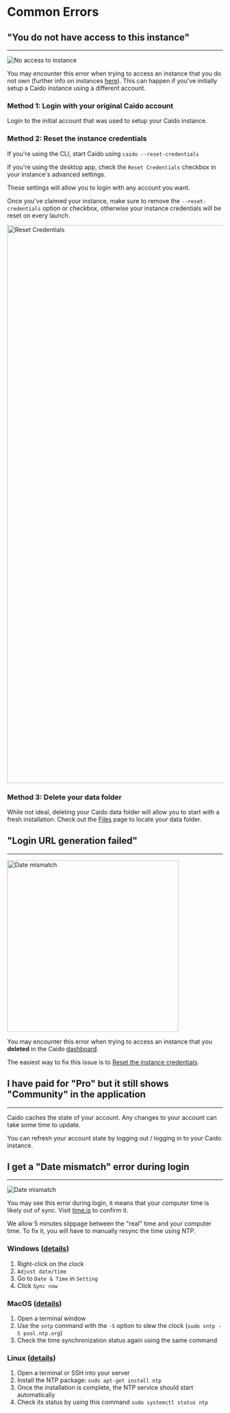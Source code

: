 # Common Errors

## "You do not have access to this instance"

---

<img alt="No access to instance" src="/_images/no_access_instance.png"/>

You may encounter this error when trying to access an instance that you do not own (further info on instances [here](/internals/instances.md)). This can happen if you've initially setup a Caido instance using a different account.

### Method 1: Login with your original Caido account

Login to the initial account that was used to setup your Caido instance.

### Method 2: Reset the instance credentials

If you're using the CLI, start Caido using `caido --reset-credentials`

If you're using the desktop app, check the `Reset Credentials` checkbox in your instance's advanced settings.

These settings will allow you to login with any account you want.

Once you've claimed your instance, make sure to remove the `--reset-credentials` option or checkbox, otherwise your instance credentials will be reset on every launch.

<img src="/_images/reset_credentials.png" alt="Reset Credentials" width="1300" center/>

### Method 3: Delete your data folder

While not ideal, deleting your Caido data folder will allow you to start with a fresh installation. Check out the [Files](/internals/files.md) page to locate your data folder.

## "Login URL generation failed"

---

<img alt="Date mismatch" src="/_images/error_url_generation.png" width="400"/>

You may encounter this error when trying to access an instance that you **deleted** in the Caido [dashboard](https://dashboard.caido.io).

The easiest way to fix this issue is to [Reset the instance credentials](#method-2-reset-the-instance-credentials).

## I have paid for "Pro" but it still shows "Community" in the application

---

Caido caches the state of your account. Any changes to your account can take some time to update.

You can refresh your account state by logging out / logging in to your Caido instance.

## I get a "Date mismatch" error during login

---

<img alt="Date mismatch" src="/_images/error_date_mismatch.png"/>

You may see this error during login, it means that your computer time is likely out of sync. Visit [time.is](https://time.is/) to confirm it.

We allow 5 minutes slippage between the "real" time and your computer time. To fix it, you will have to manually resync the time using NTP.

### Windows ([details](https://www.majorgeeks.com/content/page/synchronize_clock_with_an_internet_time_server.html))

1. Right-click on the clock
1. `Adjust date/time`
1. Go to `Date & Time` in `Setting`
1. Click `Sync now`

### MacOS ([details](https://superuser.com/questions/155785/mac-os-x-date-time-synchronization#comment2136688_155788))

1. Open a terminal window
1. Use the `sntp` command with the `-S` option to slew the clock (`sudo sntp -S pool.ntp.org`)
1. Check the time synchronization status again using the same command

### Linux ([details](https://unix.stackexchange.com/questions/137266/how-to-keep-debian-internal-clock-synchronized-with-ntp-servers))

1. Open a terminal or SSH into your server
1. Install the NTP package: `sudo apt-get install ntp`
1. Once the installation is complete, the NTP service should start automatically
1. Check its status by using this command `sudo systemctl status ntp`
